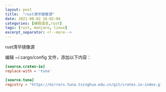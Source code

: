 ```yaml
---
layout: post
title:  "rust清华镜像源"
date: 2021-08-02 16:02:04
categories: [编程语言,rust]
tags: [rust, manjaro, linux]
excerpt_separator: <!--more-->
---
```

rust清华镜像源
<!--more-->

编辑 ~/.cargo/config 文件，添加以下内容：

```conf
[source.crates-io]
replace-with = 'tuna'

[source.tuna]
registry = "https://mirrors.tuna.tsinghua.edu.cn/git/crates.io-index.git"
```